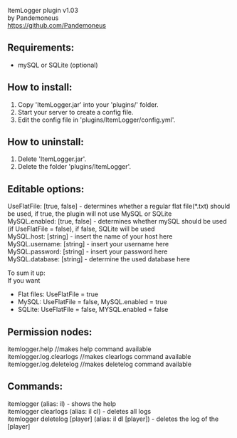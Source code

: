 ItemLogger plugin v1.03<br>
by Pandemoneus<br>
https://github.com/Pandemoneus

Requirements:
----------------
- mySQL or SQLite (optional)

How to install:
----------------
1. Copy 'ItemLogger.jar' into your 'plugins/' folder.<br>
2. Start your server to create a config file.<br>
3. Edit the config file in 'plugins/ItemLogger/config.yml'.

How to uninstall:
-----------------
1. Delete 'ItemLogger.jar'.<br>
2. Delete the folder 'plugins/ItemLogger'.

Editable options:
-----------------
UseFlatFile: [true, false] - determines whether a regular flat file(*.txt) should be used, if true, the plugin will not use MySQL or SQLite<br>
MySQL.enabled: [true, false] - determines whether mySQL should be used (if UseFlatFile = false), if false, SQLite will be used<br>
MySQL.host: [string] - insert the name of your host here<br>
MySQL.username: [string] - insert your username here<br>
MySQL.password: [string] - insert your password here<br>
MySQL.database: [string] - determine the used database here<br>

To sum it up:<br>
If you want<br>
- Flat files: UseFlatFile = true<br>
- MySQL: UseFlatFile = false, MySQL.enabled = true<br>
- SQLite: UseFlatFile = false, MYSQL.enabled = false

Permission nodes:
-----------------
itemlogger.help //makes help command available<br>
itemlogger.log.clearlogs //makes clearlogs command available<br>
itemlogger.log.deletelog //makes deletelog command available

Commands:
-----------------
itemlogger (alias: il) - shows the help<br>
itemlogger clearlogs (alias: il cl) - deletes all logs<br>
itemlogger deletelog [player] (alias: il dl [player]) - deletes the log of the [player]
